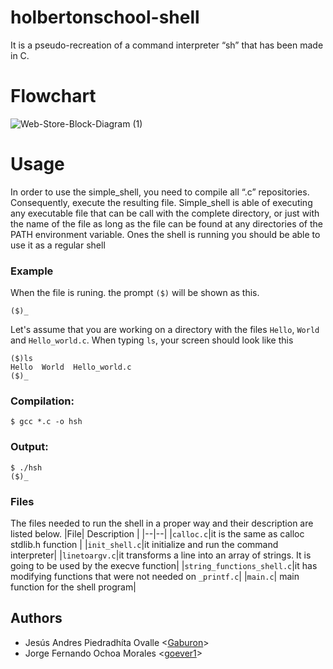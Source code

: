 # holbertonschool-shell
It is a pseudo-recreation of a command interpreter “sh” that has been made in C.

# Flowchart
 
![Web-Store-Block-Diagram (1)](https://user-images.githubusercontent.com/30449167/234930599-608d0c73-ac0c-458c-8066-2052de7a79ff.jpg)

# Usage
In order to use the simple_shell, you need to compile all “.c” repositories. Consequently, execute the resulting file.
Simple_shell is able of executing any executable file that can be call with the complete directory, or just with the name of the file as long as the file can be found at any directories of the PATH environment variable.
Ones the shell is running you should be able to use it as a regular shell

### Example
When the file is runing. the prompt `($)` will be shown as this.
```
($)_
```
Let's assume that you are working on a directory with the files `Hello`, `World` and `Hello_world.c`. When typing `ls`, your screen should look like this
```
($)ls
Hello  World  Hello_world.c
($)_
```

### Compilation:
```
$ gcc *.c -o hsh
```

### Output:
```
$ ./hsh
($)_
```
### Files
The files needed to run the shell in a proper way and their description are listed below.
|File| Description |
|--|--|
|`calloc.c`|it is the same as calloc stdlib.h function |
|`init_shell.c`|it initialize and run the command interpreter|
|`linetoargv.c`|it transforms a line into an array of strings. It is going to be used by the execve function|
|`string_functions_shell.c`|it has modifying functions that were not needed on `_printf.c`|
|`main.c`| main function for the shell program|

## Authors
* Jesús Andres Piedradhíta Ovalle <[Gaburon](https://github.com/Gaburon)>
* Jorge Fernando Ochoa Morales <[goever1](https://github.com/goever1)>
